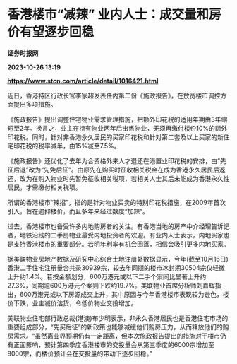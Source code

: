 # 香港楼市“减辣” 业内人士：成交量和房价有望逐步回稳
**证券时报网**

**2023-10-26 13:19**

**https://www.stcn.com/article/detail/1016421.html**

近日，香港特区行政长官李家超发表任内第二份《施政报告》，在放宽楼市调控方面提出多项措施。

《施政报告》提出调整住宅物业需求管理措施，把额外印花税的适用年期由3年缩短至2年。换言之，业主在持有物业两年后出售物业，无须再缴付楼价10%的额外印花税。同时，针对非香港永久居民的买家印花税和针对第二套及以上买家的新住宅印花税的税率减半，由15%减至7.5%。

《施政报告》还优化了去年为合资格外来人才退还在港置业印花税的安排，由“先征后退”改为“先免后征”。由原先在购买时征收相关税金在成为香港永久居民后返还，改为在购入物业时先暂免征收相关税项，若相关人士其后未能成为香港永久性居民，才需缴付相关税项。

所谓的香港楼市“辣招”，指的是针对物业买卖的特别印花税措施，在2009年首次引入，旨在遏抑楼价，而且多年来经过数度“加辣”。

过去，香港楼市也备受许多内地购房者的关注。有香港当地的房产中介经理告诉记者，地铁沿线的二手房物业最受内地投资者的欢迎。有业内人士表示，内地买家也是支持香港楼市的重要部分。若明年利率有机会回落，相信会吸引更多内地买家。

据美联物业房地产数据及研究中心综合土地注册处数据显示，今年(截至10月16日)香港二手住宅注册量合共录30939宗，较去年同期的楼市冰封期30504宗仅轻微上升约1.4%。若按金额划分，600万港元或以下二手个案同比显著上升约27.3%，同期逾600万港元个案则下跌约19.7%。美联物业首席分析师刘嘉辉指出，600万港元或以下房源成交上升，其中原因与今年香港楼市表现较为逊色，楼价下跌，业主减价沽货，令低价物业交投增加。

美联物业住宅部行政总裁(港澳)布少明表示，非永久香港居民也是香港住宅市场的重要组成部分，“先买后征”的新政策也能够减缓他们购房压力，从而释放他们的购房需求。“虽然离业界预期仍有一定距离，但本次施政报告提出的措施对于楼市仍有正面影响，预计第四季度香港楼市的交投量会从第三季度的6000宗增加至8000宗，而楼价预计会在交投量的带动下逐步回稳。”
